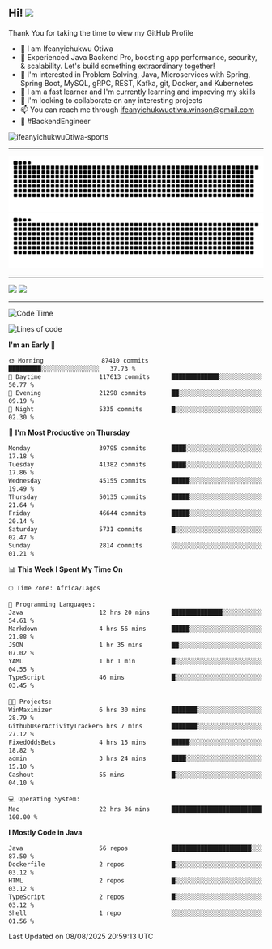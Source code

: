 <!-- BLOG-POST-LIST:START --><!-- BLOG-POST-LIST:END -->

## Hi! <img src="https://media.giphy.com/media/hvRJCLFzcasrR4ia7z/giphy.gif" width="4%"> 

Thank You for taking the time to view my GitHub Profile

- 👋 I am Ifeanyichukwu Otiwa
- 🚀 Experienced Java Backend Pro, boosting app performance, security, & scalability. Let's build something extraordinary together!
- 👀 I'm interested in Problem Solving, Java, Microservices with Spring, Spring Boot, MySQL, gRPC, REST, Kafka, git, Docker, and Kubernetes
- 🌱 I am a fast learner and I'm currently learning and improving my skills
- 💞️ I'm looking to collaborate on any interesting projects
- 📫 You can reach me through ifeanyichukwuotiwa.winson@gmail.com
- 🚀 #BackendEngineer

<p align="left" marginTop="10px"> <img src="https://komarev.com/ghpvc/?username=ifeanyichukwuOtiwa-sports&label=Profile%20views&color=0e75b6&style=for-the-badge" alt="ifeanyichukwuOtiwa-sports" /> </p>

***

<!--🐍📈SNAKEGRAPH / 🌐WEBSITE: https://github.com/Platane/snk -->
![github contribution grid snake animation](https://raw.githubusercontent.com/ifeanyichukwuOtiwa-sports/ifeanyichukwuOtiwa-sports/output/github-contribution-grid-snake-dark.svg#gh-dark-mode-only)![github contribution grid snake animation](https://raw.githubusercontent.com/ifeanyichukwuOtiwa-sports/ifeanyichukwuOtiwa-sports/output/github-contribution-grid-snake.svg#gh-light-mode-only)

***

<p float="left">
  <img float="left" src="https://github-readme-stats.vercel.app/api?username=ifeanyichukwuOtiwa-sports&count_private=true&include_all_commits=true&theme=react&show_icons=true" />
  <img float="right" src="https://github-readme-stats.vercel.app/api/top-langs/?username=ifeanyichukwuOtiwa-sports&layout=compact&show_icons=true&theme=react" /> 
</p>

***



<!--START_SECTION:waka-->
![Code Time](http://img.shields.io/badge/Code%20Time-4%2C061%20hrs%209%20mins-blue)

![Lines of code](https://img.shields.io/badge/From%20Hello%20World%20I%27ve%20Written-63.2%20million%20lines%20of%20code-blue)

**I'm an Early 🐤** 

```text
🌞 Morning                87410 commits       █████████░░░░░░░░░░░░░░░░   37.73 % 
🌆 Daytime                117613 commits      █████████████░░░░░░░░░░░░   50.77 % 
🌃 Evening                21298 commits       ██░░░░░░░░░░░░░░░░░░░░░░░   09.19 % 
🌙 Night                  5335 commits        █░░░░░░░░░░░░░░░░░░░░░░░░   02.30 % 
```
📅 **I'm Most Productive on Thursday** 

```text
Monday                   39795 commits       ████░░░░░░░░░░░░░░░░░░░░░   17.18 % 
Tuesday                  41382 commits       ████░░░░░░░░░░░░░░░░░░░░░   17.86 % 
Wednesday                45155 commits       █████░░░░░░░░░░░░░░░░░░░░   19.49 % 
Thursday                 50135 commits       █████░░░░░░░░░░░░░░░░░░░░   21.64 % 
Friday                   46644 commits       █████░░░░░░░░░░░░░░░░░░░░   20.14 % 
Saturday                 5731 commits        █░░░░░░░░░░░░░░░░░░░░░░░░   02.47 % 
Sunday                   2814 commits        ░░░░░░░░░░░░░░░░░░░░░░░░░   01.21 % 
```


📊 **This Week I Spent My Time On** 

```text
🕑︎ Time Zone: Africa/Lagos

💬 Programming Languages: 
Java                     12 hrs 20 mins      ██████████████░░░░░░░░░░░   54.61 % 
Markdown                 4 hrs 56 mins       █████░░░░░░░░░░░░░░░░░░░░   21.88 % 
JSON                     1 hr 35 mins        ██░░░░░░░░░░░░░░░░░░░░░░░   07.02 % 
YAML                     1 hr 1 min          █░░░░░░░░░░░░░░░░░░░░░░░░   04.55 % 
TypeScript               46 mins             █░░░░░░░░░░░░░░░░░░░░░░░░   03.45 % 

🐱‍💻 Projects: 
WinMaximizer             6 hrs 30 mins       ███████░░░░░░░░░░░░░░░░░░   28.79 % 
GithubUserActivityTracker6 hrs 7 mins        ███████░░░░░░░░░░░░░░░░░░   27.12 % 
FixedOddsBets            4 hrs 15 mins       █████░░░░░░░░░░░░░░░░░░░░   18.82 % 
admin                    3 hrs 24 mins       ████░░░░░░░░░░░░░░░░░░░░░   15.10 % 
Cashout                  55 mins             █░░░░░░░░░░░░░░░░░░░░░░░░   04.10 % 

💻 Operating System: 
Mac                      22 hrs 36 mins      █████████████████████████   100.00 % 
```

**I Mostly Code in Java** 

```text
Java                     56 repos            ██████████████████████░░░   87.50 % 
Dockerfile               2 repos             █░░░░░░░░░░░░░░░░░░░░░░░░   03.12 % 
HTML                     2 repos             █░░░░░░░░░░░░░░░░░░░░░░░░   03.12 % 
TypeScript               2 repos             █░░░░░░░░░░░░░░░░░░░░░░░░   03.12 % 
Shell                    1 repo              ░░░░░░░░░░░░░░░░░░░░░░░░░   01.56 % 
```




 Last Updated on 08/08/2025 20:59:13 UTC
<!--END_SECTION:waka-->

<!--
<p align="center">
![trophy](https://github-profile-trophy.vercel.app/?username=ifeanyichukwuOtiwa-sports&theme=onedark) (https://github.com/ryo-ma/github-profile-trophy)
</p>
-->

<!---
ifeanyi-otiwa/ifeanyi-otiwa is a ✨ special ✨ repository because its `README.md` (this file) appears on your GitHub profile.
You can click the Preview link to take a look at your changes.
--->
